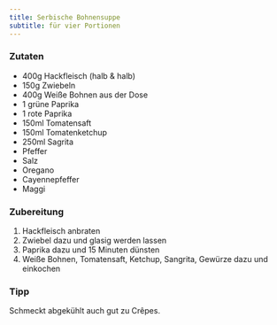 ```yaml
---
title: Serbische Bohnensuppe
subtitle: für vier Portionen
---
```


### Zutaten
* 400g Hackfleisch (halb & halb)
* 150g Zwiebeln
* 400g Weiße Bohnen aus der Dose
* 1 grüne Paprika
* 1 rote Paprika
* 150ml Tomatensaft
* 150ml Tomatenketchup
* 250ml Sagrita
* Pfeffer
* Salz
* Oregano
* Cayennepfeffer
* Maggi

### Zubereitung
1. Hackfleisch anbraten
1. Zwiebel dazu und glasig werden lassen
1. Paprika dazu und 15 Minuten dünsten
1. Weiße Bohnen, Tomatensaft, Ketchup, Sangrita, Gewürze dazu und einkochen

### Tipp
Schmeckt abgekühlt auch gut zu Crêpes.
